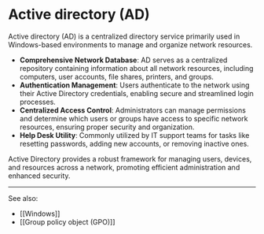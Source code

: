 
# Active directory (AD)

Active directory (AD) is a centralized directory service primarily used in Windows-based environments to manage and organize network resources.

- **Comprehensive Network Database**: AD serves as a centralized repository containing information about all network resources, including computers, user accounts, file shares, printers, and groups.
- **Authentication Management**: Users authenticate to the network using their Active Directory credentials, enabling secure and streamlined login processes.
- **Centralized Access Control**:  Administrators can manage permissions and determine which users or groups have access to specific network resources, ensuring proper security and organization.
- **Help Desk Utility**: Commonly utilized by IT support teams for tasks like resetting passwords, adding new accounts, or removing inactive ones.

Active Directory provides a robust framework for managing users, devices, and resources across a network, promoting efficient administration and enhanced security.

---

See also:

- [[Windows]]
- [[Group policy object (GPO)]]